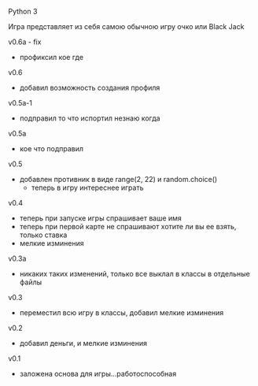 Python 3

Игра представляет из себя самою обычною игру очко или Black Jack

v0.6a - fix

- профиксил кое где

v0.6

- добавил возможность создания профиля

v0.5a-1

- подправил то что испортил незнаю когда

v0.5a

- кое что подправил

v0.5

- добавлен противник в виде range(2, 22) и random.choice()
    - теперь в игру интереснее играть

v0.4

- теперь при запуске игры спрашивает ваше имя
- теперь при первой карте не спрашивают хотите ли вы ее взять, только ставка
- мелкие изминения

v0.3a

- никаких таких изменений, только все выклал в классы в отдельные файлы

v0.3

- переместил всю игру в классы, добавил мелкие изминения

v0.2

- добавил деньги, и мелкие изминения

v0.1

- заложена основа для игры...работоспособная